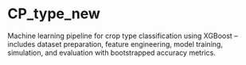 # CP_type_new
Machine learning pipeline for crop type classification using XGBoost – includes dataset preparation, feature engineering, model training, simulation, and evaluation with bootstrapped accuracy metrics.
